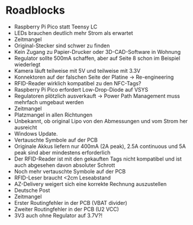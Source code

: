 # Roadblocks

- Raspberry Pi Pico statt Teensy LC
- LEDs brauchen deutlich mehr Strom als erwartet
- Zeitmangel
- Original-Stecker sind schwer zu finden
- Kein Zugang zu Papier-Drucker oder 3D-CAD-Software in Wohnung
- Regulator sollte 500mA schaffen, aber auf Seite 8 schon im Beispiel wiederlegt
- Kamera läuft teilweise mit 5V und teilweise mit 3.3V
- Konnektoren auf der falschen Seite der Platine -> Re-engineering
- RFID-Reader wirklich kompatibel zu den NFC-Tags?
- Raspberry Pi Pico erfordert Low-Drop-Diode auf VSYS
- Regulatoren plötzlich ausverkauft -> Power Path Management muss mehrfach umgebaut werden
- Zeitmangel
- Platzmangel in allen Richtungen
- Unbekannt, ob original Lipo von den Abmessungen und vom Strom her ausreicht
- Windows Update.
- Vertauschte Symbole auf der PCB
- Originale Akkus liefern nur 400mA (2A peak), 2.5A continuous und 5A peak sind aber mindestens erforderlich
- Der RFID-Reader ist mit den gekauften Tags nicht kompatibel und ist auch abgesehen davon absoluter Schrott
- Noch mehr vertauschte Symbole auf der PCB
- RFID-Leser braucht <2cm Leseabstand
- AZ-Delivery weigert sich eine korrekte Rechnung auszustellen
- Deutsche Post
- Zeitmangel
- Erster Routingfehler in der PCB (VBAT divider)
- Zweiter Routingfehler in der PCB (U2 VCC)
- 3V3 auch ohne Regulator auf 3.7V?!
